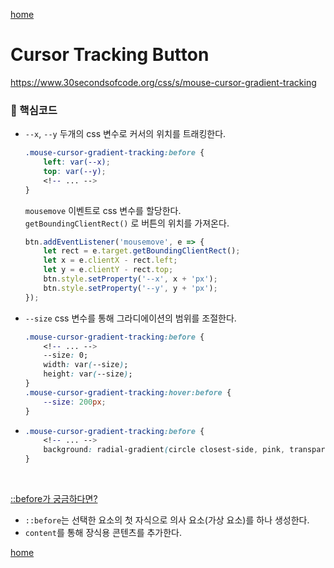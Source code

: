 [home](https://github.com/bepyan/30_seconds_of_code)

# Cursor Tracking Button

https://www.30secondsofcode.org/css/s/mouse-cursor-gradient-tracking

### 🧐 핵심코드

- `--x`, `--y` 두개의 css 변수로 커서의 위치를 트래킹한다.
    ```css
    .mouse-cursor-gradient-tracking:before {
        left: var(--x);
        top: var(--y);
        <!-- ... -->
    }
    ```
    `mousemove` 이벤트로 css 변수를 할당한다.   
    `getBoundingClientRect()` 로 버튼의 위치를 가져온다.
    ``` js
    btn.addEventListener('mousemove', e => {
        let rect = e.target.getBoundingClientRect();
        let x = e.clientX - rect.left;
        let y = e.clientY - rect.top;
        btn.style.setProperty('--x', x + 'px');
        btn.style.setProperty('--y', y + 'px');
    });
    ```

- `--size` css 변수를 통해 그라디에이션의 범위를 조절한다.
    ```css
    .mouse-cursor-gradient-tracking:before {
        <!-- ... -->
        --size: 0;
        width: var(--size);
        height: var(--size);
    }
    .mouse-cursor-gradient-tracking:hover:before {
        --size: 200px;
    }
    ```

- 
    ```css
    .mouse-cursor-gradient-tracking:before {
        <!-- ... -->
        background: radial-gradient(circle closest-side, pink, transparent);
    }
    ```

<br>

[::before가 궁금하다면?](https://developer.mozilla.org/ko/docs/Web/CSS/::before)   
- `::before`는 선택한 요소의 첫 자식으로 의사 요소(가상 요소)를 하나 생성한다.
- `content`를 통해 장식용 콘텐츠를 추가한다.

[home](https://github.com/bepyan/30_seconds_of_code)